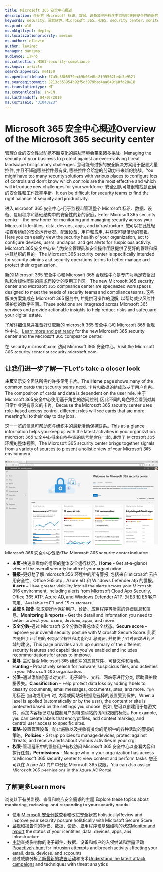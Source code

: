 ```yaml
---
title: Microsoft 365 安全中心概述
description: 介绍在 Microsoft 标识、数据、设备和应用程序中监视和管理安全性的新的主页。
keywords: security、恶意软件、Microsoft 365、M365、security center、monitor、report、身份、数据、设备、应用程序
ms.prod: w10
ms.mktglfcycl: deploy
ms.localizationpriority: medium
ms.author: ellevin
author: levinec
manager: dansimp
audience: ITPro
ms.collection: M365-security-compliance
ms.topic: article
search.appverid: met150
ms.openlocfilehash: 37a5c6805579ecb9b03e6bd8f95562fe4c3e9521
ms.sourcegitcommit: 8213c353954b92f5c3979bee4aa049da0fd28a18
ms.translationtype: MT
ms.contentlocale: zh-CN
ms.lasthandoff: 04/03/2019
ms.locfileid: "31043223"
---
```

# <a name="overview-of-the-microsoft-365-security-center"></a><span data-ttu-id="0b3df-104">Microsoft 365 安全中心概述</span><span class="sxs-lookup"><span data-stu-id="0b3df-104">Overview of the Microsoft 365 security center</span></span>

<span data-ttu-id="0b3df-105">管理企业的安全性以防范不断变化的威胁环境会带来诸多挑战。</span><span class="sxs-lookup"><span data-stu-id="0b3df-105">Managing the security of your business to protect against an ever-evolving threat landscape brings many challenges.</span></span> <span data-ttu-id="0b3df-106">您可能有过多的安全解决方案用于配置大量控件, 并且不知道哪些控件最有效, 哪些控件会给您的劳动力带来新的挑战。</span><span class="sxs-lookup"><span data-stu-id="0b3df-106">You might have too many security solutions with various places to configure lots of controls and don’t know which controls are the most effective and which will introduce new challenges for your workforce.</span></span> <span data-ttu-id="0b3df-107">安全团队可能很难找到正确的安全性和工作效率平衡。</span><span class="sxs-lookup"><span data-stu-id="0b3df-107">It can be difficult for security teams to find the right balance of security and productivity.</span></span>

<span data-ttu-id="0b3df-108">进入 microsoft 365 安全中心-用于监视和管理整个 Microsoft 标识、数据、设备、应用程序和基础结构中的安全性的新的家庭。</span><span class="sxs-lookup"><span data-stu-id="0b3df-108">Enter Microsoft 365 security center-- the new home for monitoring and managing security across your Microsoft identities, data, devices, apps, and infrastructure.</span></span> <span data-ttu-id="0b3df-109">您可以在此处轻松查看组织的安全运行状况、配置设备、用户和应用, 并获取可疑活动的警报。</span><span class="sxs-lookup"><span data-stu-id="0b3df-109">Here you can easily view the security health of your organization, act to configure devices, users, and apps, and get alerts for suspicious activity.</span></span> <span data-ttu-id="0b3df-110">Microsoft 365 安全中心专门为安全管理员和安全操作团队提供了更好的管理和保护其组织的目的。</span><span class="sxs-lookup"><span data-stu-id="0b3df-110">The Microsoft 365 security center is specifically intended for security admins and security operations teams to better manage and protect their organization.</span></span>

<span data-ttu-id="0b3df-111">新的 Microsoft 365 安全中心和 Microsoft 365 合规性中心是专门为满足安全团队和合规性团队的需求而设计的专用工作区。</span><span class="sxs-lookup"><span data-stu-id="0b3df-111">The new Microsoft 365 security center and Microsoft 365 compliance center are specialized workspaces designed to meet the needs of security teams and compliance teams.</span></span> <span data-ttu-id="0b3df-112">这些解决方案集成在 Microsoft 365 服务中, 并提供可操作的见解, 以帮助减少风险并保护您的数字空间。</span><span class="sxs-lookup"><span data-stu-id="0b3df-112">These solutions are integrated across Microsoft 365 services and provide actionable insights to help reduce risks and safeguard your digital estate.</span></span>

<span data-ttu-id="0b3df-113">[了解详细信息并准备好获取](https://docs.microsoft.com/en-us/office365/securitycompliance/microsoft-security-and-compliance)新的 microsoft 365 安全中心和 Microsoft 365 合规性中心。</span><span class="sxs-lookup"><span data-stu-id="0b3df-113">[Learn more and get ready](https://docs.microsoft.com/en-us/office365/securitycompliance/microsoft-security-and-compliance) for the new Microsoft 365 security center and the Microsoft 365 compliance center.</span></span>

<span data-ttu-id="0b3df-114">在 security.microsoft.com 访问 Microsoft 365 安全中心。</span><span class="sxs-lookup"><span data-stu-id="0b3df-114">Visit the Microsoft 365 security center at security.microsoft.com.</span></span>  

## <a name="lets-take-a-closer-look"></a><span data-ttu-id="0b3df-115">让我们进一步了解一下</span><span class="sxs-lookup"><span data-stu-id="0b3df-115">Let's take a closer look</span></span>

<span data-ttu-id="0b3df-116">**主页**显示安全团队所需的许多常用卡片。</span><span class="sxs-lookup"><span data-stu-id="0b3df-116">The **Home** page shows many of the common cards that security teams need.</span></span> <span data-ttu-id="0b3df-117">卡片和数据的组成取决于用户角色。</span><span class="sxs-lookup"><span data-stu-id="0b3df-117">The composition of cards and data is dependent on the user role.</span></span> <span data-ttu-id="0b3df-118">由于 Microsoft 365 安全中心使用基于角色的访问控制, 因此不同的角色将会看到对其日常作业更有意义的卡片。</span><span class="sxs-lookup"><span data-stu-id="0b3df-118">Because the Microsoft 365 security center uses role-based access control, different roles will see cards that are more meaningful to their day to day jobs.</span></span>  

<span data-ttu-id="0b3df-119">这一一览的信息可帮助您与组织中的最新活动保持联系。</span><span class="sxs-lookup"><span data-stu-id="0b3df-119">This at-a-glance information helps you keep up with the latest activities in your organization.</span></span> <span data-ttu-id="0b3df-120">microsoft 365 安全中心将来自各种源的信号组合在一起, 展示了 Microsoft 365 环境的整体视图。</span><span class="sxs-lookup"><span data-stu-id="0b3df-120">The Microsoft 365 security center brings together signals from a variety of sources to present a holistic view of your Microsoft 365 environment.</span></span>

![Microsoft 365 安全主页](./media/security-docs/home.jpg)

<span data-ttu-id="0b3df-122">Microsoft 365 安全中心包括:</span><span class="sxs-lookup"><span data-stu-id="0b3df-122">The Microsoft 365 security center includes:</span></span>

* <span data-ttu-id="0b3df-123">**主页**–快速查看你的组织的整体安全运行状况。</span><span class="sxs-lookup"><span data-stu-id="0b3df-123">**Home** – Get at-a-glance view of the overall security health of your organization.</span></span>
* <span data-ttu-id="0b3df-124">**警报**–更好地了解 microsoft 356 环境中的所有警报, 包括来自 microsoft 云应用安全性、Office 365 atp、Azure AD 和 Windows Defender atp 的警报。</span><span class="sxs-lookup"><span data-stu-id="0b3df-124">**Alerts** – Have greater visibility into all the alerts across your Microsoft 356 environment, including alerts from Microsoft Cloud App Security, Office 365 ATP, Azure AD, and Windows Defender ATP.</span></span> <span data-ttu-id="0b3df-125">对 E3 和 E5 客户可用。</span><span class="sxs-lookup"><span data-stu-id="0b3df-125">Available to E3 and E5 customers.</span></span>  
* <span data-ttu-id="0b3df-126">**监控 & 报告**-获取更好地保护用户、设备、应用程序等所需的详细信息和信息。</span><span class="sxs-lookup"><span data-stu-id="0b3df-126">**Monitoring & reports** – Get the detail and information you need to better protect your users, devices, apps, and more.</span></span> 
* <span data-ttu-id="0b3df-127">**安全分数**–通过 Microsoft 安全分数改善总体安全状态。</span><span class="sxs-lookup"><span data-stu-id="0b3df-127">**Secure score** – Improve your overall security posture with Microsoft Secure Score.</span></span> <span data-ttu-id="0b3df-128">此页面提供了已启用的不同安全特性和功能的汇总摘要, 并提供了针对要改进的区域的建议。</span><span class="sxs-lookup"><span data-stu-id="0b3df-128">This page provides an all up summary of the different security features and capabilities you’ve enabled and includes recommendations for areas to improve.</span></span>
* <span data-ttu-id="0b3df-129">**搜寻**-主动搜索 Microsoft 365 组织中的恶意软件、可疑文件和活动。</span><span class="sxs-lookup"><span data-stu-id="0b3df-129">**Hunting** – Proactively search for malware, suspicious files, and activities in your Microsoft 365 organization.</span></span>
* <span data-ttu-id="0b3df-130">**分类**–通过添加标签以对文档、电子邮件、文档、网站等进行分类, 帮助保护数据丢失。</span><span class="sxs-lookup"><span data-stu-id="0b3df-130">**Classification** – Help protect data loss by adding labels to classify documents, email messages, documents, sites, and more.</span></span> <span data-ttu-id="0b3df-131">当应用标签 (自动或用户) 时, 内容或网站将根据您选择的设置受到保护。</span><span class="sxs-lookup"><span data-stu-id="0b3df-131">When a label is applied (automatically or by the user), the content or site is protected based on the settings you choose.</span></span> <span data-ttu-id="0b3df-132">例如, 您可以创建用于加密文件、添加内容标记以及控制用户对特定网站的访问权限的标签。</span><span class="sxs-lookup"><span data-stu-id="0b3df-132">For example, you can create labels that encrypt files, add content marking, and control user access to specific sites.</span></span>
* <span data-ttu-id="0b3df-133">**策略**-设置管理设备、防止威胁以及接收有关你的组织中的各种活动的警报的策略。</span><span class="sxs-lookup"><span data-stu-id="0b3df-133">**Policies** - Set up policies to manage devices, protect against threats, and receive alerts about various activities in your org.</span></span>
* <span data-ttu-id="0b3df-134">**权限**-管理组织中的哪些用户有权访问 Microsoft 365 安全中心以查看内容和执行任务。</span><span class="sxs-lookup"><span data-stu-id="0b3df-134">**Permissions** - Manage who in your organization has access to Microsoft 365 security center to view content and perform tasks.</span></span> <span data-ttu-id="0b3df-135">您还可以在 Azure AD 门户中分配 Microsoft 365 权限。</span><span class="sxs-lookup"><span data-stu-id="0b3df-135">You can also assign Microsoft 365 permissions in the Azure AD Portal.</span></span>

## <a name="learn-more"></a><span data-ttu-id="0b3df-136">了解更多</span><span class="sxs-lookup"><span data-stu-id="0b3df-136">Learn more</span></span>

<span data-ttu-id="0b3df-137">浏览以下有关监视、查看和响应安全需求的主题:</span><span class="sxs-lookup"><span data-stu-id="0b3df-137">Explore these topics about monitoring, reviewing, and responding to your security needs:</span></span>

* <span data-ttu-id="0b3df-138">使用 [Microsoft 安全分数](microsoft-secure-score.md)查看和改进安全状态 holistically</span><span class="sxs-lookup"><span data-stu-id="0b3df-138">Review and improve your security posture holistically with [Microsoft Secure Score](microsoft-secure-score.md)</span></span>
* <span data-ttu-id="0b3df-139">[监视和报告](monitoring-and-reporting.md)你的标识、数据、设备、应用程序和基础结构的状态</span><span class="sxs-lookup"><span data-stu-id="0b3df-139">[Monitor and report](monitoring-and-reporting.md) the status of your identities, data, devices, apps, and infrastructure</span></span>
* <span data-ttu-id="0b3df-140">[主动](hunting.md)查找影响你的电子邮件、数据、设备和帐户的入侵尝试和泄露活动</span><span class="sxs-lookup"><span data-stu-id="0b3df-140">[Proactively hunt](hunting.md) for intrusion attempts and breach activity affecting your email, data, devices, and accounts</span></span>
* <span data-ttu-id="0b3df-141">通过威胁分析[了解最新的攻击活动](latest-attack-campaigns.md)和技术</span><span class="sxs-lookup"><span data-stu-id="0b3df-141">[Understand the latest attack campaigns](latest-attack-campaigns.md) and techniques with threat analytics</span></span>
